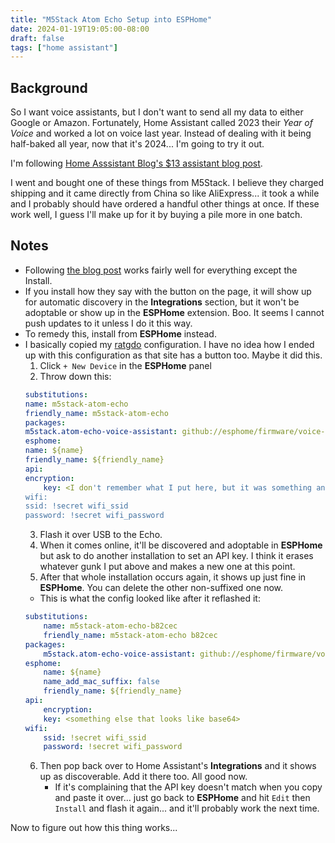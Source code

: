 ```yaml
---
title: "M5Stack Atom Echo Setup into ESPHome"
date: 2024-01-19T19:05:00-08:00
draft: false
tags: ["home assistant"]
---
```


## Background

So I want voice assistants, but I don't want to send all my data to either Google or Amazon. Fortunately, Home Assistant called 2023 their *Year of Voice* and worked a lot on voice last year. Instead of dealing with it being half-baked all year, now that it's 2024... I'm going to try it out.

I'm following [Home Asssistant Blog's $13 assistant blog post](https://www.home-assistant.io/voice_control/thirteen-usd-voice-remote/).

I went and bought one of these things from M5Stack. I believe they charged shipping and it came directly from China so like AliExpress... it took a while and I probably should have ordered a handful other things at once. If these work well, I guess I'll make up for it by buying a pile more in one batch.

## Notes
- Following [the blog post](https://www.home-assistant.io/voice_control/thirteen-usd-voice-remote/) works fairly well for everything except the Install.
- If you install how they say with the button on the page, it will show up for automatic discovery in the **Integrations** section, but it won't be adoptable or show up in the **ESPHome** extension. Boo. It seems I cannot push updates to it unless I do it this way.
- To remedy this, install from **ESPHome** instead.
- I basically copied my [ratgdo](https://ratgdo.github.io/esphome-ratgdo/) configuration. I have no idea how I ended up with this configuration as that site has a button too. Maybe it did this.
    1. Click `+ New Device` in the **ESPHome** panel
    1. Throw down this:
    ```yaml
    substitutions:
    name: m5stack-atom-echo
    friendly_name: m5stack-atom-echo
    packages:
    m5stack.atom-echo-voice-assistant: github://esphome/firmware/voice-assistant/m5stack-atom-echo.yaml@main
    esphome:
    name: ${name}
    friendly_name: ${friendly_name}
    api:
    encryption:
        key: <I don't remember what I put here, but it was something and might have even been whatever I stole from ratgdo... doesn't matter... I think it's base64 something...>
    wifi:
    ssid: !secret wifi_ssid
    password: !secret wifi_password
    ```
    3. Flash it over USB to the Echo.
    4. When it comes online, it'll be discovered and adoptable in **ESPHome** but ask to do another installation to set an API key. I think it erases whatever gunk I put above and makes a new one at this point.
    5. After that whole installation occurs again, it shows up just fine in **ESPHome**. You can delete the other non-suffixed one now.
    - This is what the config looked like after it reflashed it:
    ```yaml
    substitutions:
        name: m5stack-atom-echo-b82cec
        friendly_name: m5stack-atom-echo b82cec
    packages:
        m5stack.atom-echo-voice-assistant: github://esphome/firmware/voice-assistant/m5stack-atom-echo.yaml@main
    esphome:
        name: ${name}
        name_add_mac_suffix: false
        friendly_name: ${friendly_name}
    api:
        encryption:
        key: <something else that looks like base64>
    wifi:
        ssid: !secret wifi_ssid
        password: !secret wifi_password
    ```
    6. Then pop back over to Home Assistant's **Integrations** and it shows up as discoverable. Add it there too. All good now.
        - If it's complaining that the API key doesn't match when you copy and paste it over... just go back to **ESPHome** and hit `Edit` then `Install` and flash it again... and it'll probably work the next time.

Now to figure out how this thing works...
